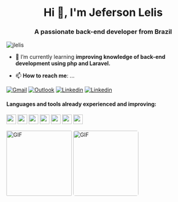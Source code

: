<h1 align="center">Hi 👋, I'm Jeferson Lelis</h1>
<h3 align="center">A passionate back-end developer from Brazil</h3>

<p align="left"> <img src="https://komarev.com/ghpvc/?username=jlelis" alt="jlelis" /> </p>

- 🌱 I’m currently learning **improving knowledge of back-end development using php and Laravel.**

- 📫 **How to reach me**: ...

[![Gmail](https://img.shields.io/badge/gmail-%23D14836.svg?&style=for-the-badge&logo=gmail&logoColor=white)](mailto:jerfao@hotmail.com)
[![Outlook](https://img.shields.io/badge/Microsoft%20Outlook-0078D4?logo=microsoft-outlook&logoColor=white&style=for-the-badge)](mailto:jeferson.lelis@outlook.com)
[![Linkedin](https://img.shields.io/badge/linkedin-%230077B5.svg?&style=for-the-badge&logo=linkedin&logoColor=white)](https://linkedin.com/in/jeferson-lelis)
[![Linkedin](https://img.shields.io/badge/WHATSAPP-25D366?&style=for-the-badge&logo=whatsapp&logoColor=white)](https://api.whatsapp.com/send?phone=5517982270050)
#### Languages and tools already experienced and improving:
<img height="25" src="https://img.shields.io/badge/html5%20-%23E34F26.svg?&style=for-the-badge&logo=html5&logoColor=white"> </img>
<img height="25" src="https://img.shields.io/badge/css3%20-%231572B6.svg?&style=for-the-badge&logo=css3&logoColor=white"> </img>
<img height="25" src="https://img.shields.io/badge/javascript%20-%23323330.svg?&style=for-the-badge&logo=javascript&logoColor=%23F7DF1E"></img>
<img height="25" src="https://img.shields.io/badge/php-%23777BB4.svg?&style=for-the-badge&logo=php&logoColor=white"> </img>
<img height="25" src="https://img.shields.io/badge/laravel%20-%23FF2D20.svg?&style=for-the-badge&logo=laravel&logoColor=white"> </img>
<img height="25" src="https://img.shields.io/badge/c%23%20-%23239120.svg?&style=for-the-badge&logo=c-sharp&logoColor=white"> </img>
<img height="25" src="https://img.shields.io/badge/xamarin%20forms-%233498DB.svg?&style=flat-square&logo=xamarin&logoColor=white"> </img>

<img img height="170" align="center" style="border-radius: 2px" alt="GIF" src="https://github-readme-stats.sabesansathananthan.vercel.app/api?username=jlelis&show_icons=true&hide_border=true&count_private=true&theme=nightowl" ></img>
<img img height="170" align="center" style="border-radius: 5px" alt="GIF" src="https://github-readme-stats.sabesansathananthan.vercel.app/api/top-langs/?username=jlelis&layout=compact&theme=nightowl" />
</p></br>
